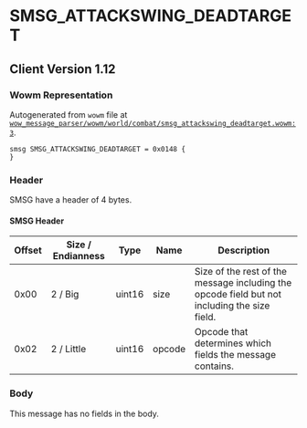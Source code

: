 # SMSG_ATTACKSWING_DEADTARGET

## Client Version 1.12

### Wowm Representation

Autogenerated from `wowm` file at [`wow_message_parser/wowm/world/combat/smsg_attackswing_deadtarget.wowm:3`](https://github.com/gtker/wow_messages/tree/main/wow_message_parser/wowm/world/combat/smsg_attackswing_deadtarget.wowm#L3).
```rust,ignore
smsg SMSG_ATTACKSWING_DEADTARGET = 0x0148 {
}
```
### Header

SMSG have a header of 4 bytes.

#### SMSG Header

| Offset | Size / Endianness | Type   | Name   | Description |
| ------ | ----------------- | ------ | ------ | ----------- |
| 0x00   | 2 / Big           | uint16 | size   | Size of the rest of the message including the opcode field but not including the size field.|
| 0x02   | 2 / Little        | uint16 | opcode | Opcode that determines which fields the message contains.|

### Body

This message has no fields in the body.

